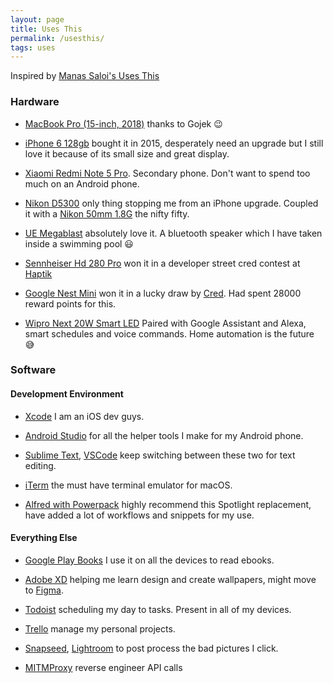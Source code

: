 ```yaml
---
layout: page
title: Uses This
permalink: /usesthis/
tags: uses
---
```


Inspired by <a href="https://manassaloi.com/usesthis/" target="_blank"> Manas Saloi's Uses This</a>

### Hardware


- [MacBook Pro (15-inch, 2018)](https://www.amazon.in/Apple-MacBook-Pro-9th-Generation-Intel-Core-i7/dp/B07SBK1YHJ/) thanks to Gojek 😉

- [iPhone 6 128gb](https://www.amazon.in/Apple-iPhone-6-Silver-128GB/dp/B00O4WU01O) bought it in 2015, desperately need an upgrade but I still love it because of its small size and great display.

- [Xiaomi Redmi Note 5 Pro](https://www.flipkart.com/redmi-note-5-pro-blue-64-gb/p/itmf2fc3vuz27hyf?pid=MOBF2BSGJYHPWE6N&lid=LSTMOBF2BSGJYHPWE6NTLHOCW&marketplace=FLIPKART&sattr[]=color&sattr[]=ram&st=color). Secondary phone. Don't want to spend too much on an Android phone.

- [Nikon D5300](https://www.amazon.in/Nikon-24-2MP-Digital-18-55mm-3-5-5-6g/dp/B00JM4VE0A) only thing stopping me from an iPhone upgrade. Coupled it with a [Nikon 50mm 1.8G](https://www.amazon.in/Nikon-AF-S-NIKKOR-50mm-Focus/dp/B071NTPMPL/) the nifty fifty.

- [UE Megablast](https://www.amazon.in/Ultimate-Megablast-Waterproof-Hands-free-984-000911/dp/B075WKS4D8/) absolutely love it. A bluetooth speaker which I have taken inside a swimming pool 😃

- [Sennheiser Hd 280 Pro](https://www.amazon.in/Sennheiser-Hd-280-Monitor-Folding-Headphone/dp/B000065BPB) won it in a developer street cred contest at <a href="https://haptik.ai" target="_blank"> Haptik</a>

- [Google Nest Mini](https://store.google.com/in/product/google_nest_mini) won it in a lucky draw by <a href="https://cred.onelink.me/spQx/13a4a349" target="_blank"> Cred</a>. Had spent 28000 reward points for this.

- [Wipro Next 20W Smart LED](https://www.amazon.in/gp/product/B07P7JNQ56/) Paired with Google Assistant and Alexa, smart schedules and voice commands. Home automation is the future 😅


### Software

#### Development Environment

- [Xcode](https://developer.apple.com/xcode/) I am an iOS dev guys.

- [Android Studio](https://developer.android.com/studio) for all the helper tools I make for my Android phone.

- [Sublime Text](https://www.sublimetext.com), [VSCode](https://code.visualstudio.com) keep switching between these two for text editing.

- [iTerm](https://www.iterm2.com) the must have terminal emulator for macOS.

- [Alfred with Powerpack](https://www.alfredapp.com) highly recommend this Spotlight replacement, have added a lot of workflows and snippets for my use.


#### Everything Else


- [Google Play Books](https://play.google.com/books) I use it on all the devices to read ebooks. 

- [Adobe XD](https://www.adobe.com/in/products/xd.html) helping me learn design and create wallpapers, might move to [Figma](http://figma.com).

- [Todoist](https://todoist.com/) scheduling my day to tasks. Present in all of my devices.

- [Trello](https://trello.com/) manage my personal projects.

- [Snapseed](https://play.google.com/store/apps/details?id=com.niksoftware.snapseed&hl=en_US), [Lightroom](https://lightroom.adobe.com) to post process the bad pictures I click.

- [MITMProxy](https://mitmproxy.org) reverse engineer API calls